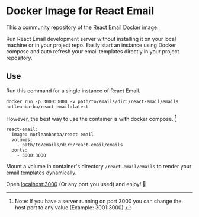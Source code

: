 # Docker Image for React Email 

This a community repository of the [React Email Docker image](https://hub.docker.com/r/notleanbarba/react-email).

Run React Email development server without installing it on your local machine or in your project repo. Easily start an instance using Docker compose and auto refresh your email templates directly in your project repository.

## Use

Run this command for a single instance of React Email.

    docker run -p 3000:3000 -v path/to/emails/dir:/react-email/emails notleanbarba/react-email:latest

However, the best way to use the container is with docker compose. [^1]

    react-email:
      image: notleanbarba/react-email
      volumes:
        - path/to/emails/dir:/react-email/emails
      ports:
        - 3000:3000 

Mount a volume in container's directory `/react-email/emails` to render your email templates dynamically.

Open [localhost:3000](http://localhost:3000) (Or any port you used) and enjoy! 🥳

[^1]: Note: If you have a server running on port 3000 you can change the host port to any value (Example: 3001:3000).
